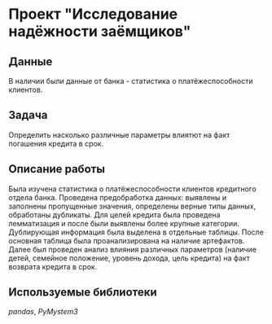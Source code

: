 # Проект "Исследование надёжности заёмщиков"


## Данные
 В наличии были данные от банка - статистика о платёжеспособности клиентов.


## Задача
Определить насколько различные параметры влиятют на факт погашения кредита в срок.


## Описание работы
Была изучена статистика о платёжеспособности клиентов кредитного отдела банка. Проведена предобработка данных: выявлены и заполнены пропущенные значения, определены верные типы данных, обработаны дубликаты. Для целей кредита была проведена лемматизация и после были выявлены более крупные категории. Дублирующая информация была выделена в отдельные таблицы. После основная таблица была проанализирована на наличие артефактов.
Далее был проведен анализ влияния различных параметров (наличие детей, семейное положение, уровень дохода, цель кредита) на факт возврата кредита в срок.


## Используемые библиотеки
*pandas*, *PyMystem3*